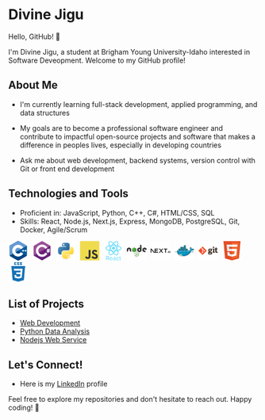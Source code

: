 
# Divine Jigu

Hello, GitHub! 👋

I'm Divine Jigu, a student at Brigham Young University-Idaho interested in Software Deveopment. Welcome to my GitHub profile!

## About Me
- I'm currently learning full-stack development, applied programming, and data structures

- My goals are to become a professional software engineer and contribute to impactful open-source projects and software that makes a difference in peoples lives, especially in developing countries

- Ask me about web development, backend systems, version control with Git or front end development

## Technologies and Tools

- Proficient in: JavaScript, Python, C++, C#, HTML/CSS, SQL
- Skills: React, Node.js, Next.js, Express, MongoDB, PostgreSQL, Git, Docker, Agile/Scrum
<div> 
  <img src="https://github.com/devicons/devicon/blob/master/icons/cplusplus/cplusplus-original.svg" title="C++" alt="C++" width="40" height="40"/>&nbsp;
  <img src="https://github.com/devicons/devicon/blob/master/icons/csharp/csharp-original.svg" title="C#" alt="C#" width="40" height="40"/>&nbsp;
  <img src="https://github.com/devicons/devicon/blob/master/icons/python/python-original.svg" title="Python" alt="Python" width="40" height="40"/>&nbsp; 
  <img src="https://github.com/devicons/devicon/blob/master/icons/javascript/javascript-original.svg" title="JavaScript" alt="JavaScript" width="40" height="40"/>&nbsp; 
  <img src="https://github.com/devicons/devicon/blob/master/icons/react/react-original-wordmark.svg" title="React" alt="React" width="40" height="40"/>&nbsp; 
  <img src="https://github.com/devicons/devicon/blob/master/icons/nodejs/nodejs-original-wordmark.svg" title="Node.js" alt="Node.js" width="40" height="40"/>&nbsp; 
  <img src="https://github.com/devicons/devicon/blob/master/icons/nextjs/nextjs-original-wordmark.svg" title="Next.js" alt="Next.js" width="40" height="40"/>&nbsp; 
  <img src="https://github.com/devicons/devicon/blob/master/icons/docker/docker-original.svg" title="Docker" alt="Docker" width="40" height="40"/>&nbsp; 
  <img src="https://github.com/devicons/devicon/blob/master/icons/git/git-original-wordmark.svg" title="Git" alt="Git" width="40" height="40"/>&nbsp; 
  <img src="https://github.com/devicons/devicon/blob/master/icons/html5/html5-original.svg" title="HTML5" alt="HTML5" width="40" height="40"/>&nbsp; 
  <img src="https://github.com/devicons/devicon/blob/master/icons/css3/css3-plain-wordmark.svg" title="CSS3" alt="CSS3" width="40" height="40"/> 
</div>

## List of Projects
- [Web Development](https://github.com/DivineProjects/wdd230)
- [Python Data Analysis](https://github.com/DivineProjects/DataAnalysis)
- [Nodejs Web Service](https://github.com/DivineProjects/cse341-final-project)

## Let's Connect!

- Here is my [LinkedIn](www.linkedin.com/in/jigudivine) profile

Feel free to explore my repositories and don't hesitate to reach out. Happy coding! 🚀
